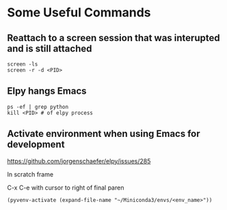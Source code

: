 # Some Useful Commands


## Reattach to a screen session that was interupted and is still attached

~~~
screen -ls
screen -r -d <PID> 
~~~



## Elpy hangs Emacs

~~~
ps -ef | grep python
kill <PID> # of elpy process
~~~



## Activate environment when using Emacs for development

https://github.com/jorgenschaefer/elpy/issues/285

In scratch frame

C-x C-e with cursor to right of final paren

~~~
(pyvenv-activate (expand-file-name "~/Miniconda3/envs/<env_name>"))
~~~




